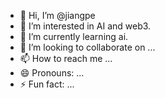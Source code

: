 - 👋 Hi, I’m @jiangpe  
- 👀 I’m interested in AI and web3.
- 🌱 I’m currently learning ai.
- 💞️ I’m looking to collaborate on ...
- 📫 How to reach me ...
- 😄 Pronouns: ...
- ⚡ Fun fact: ...

<!---
jiangpe/jiangpe is a ✨ special ✨ repository because its `README.md` (this file) appears on your GitHub profile.
You can click the Preview link to take a look at your changes.
--->
